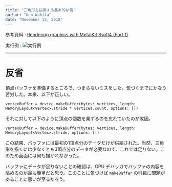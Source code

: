 ```yaml
---
title: "三角形を描画する基本的な例"
author: "Ken Wakita"
date: "November 13, 2018"
---
```


参考資料
: [Rendering graphics with MetalKit Swift4 (Part 1)](https://www.clientresourcesinc.com/2018/04/30/rendering-graphics-with-metalkit-swift-4-part-1/)

実行例
: ![実行例](https://gyazo.com/9b5bae985bf4246e56f8c5af9288d8fb.png)

---

# 反省

頂点バッファを準備するところで、つまらないミスをした。気づくまでにかなり苦労した。本来、以下が正しい。

`vertexBuffer = device.makeBuffer(bytes: vertices, length: MemoryLayout<Vertex>.stride * vertices.count, options: [])`

それに対して以下のように頂点の個数を乗ずるのを忘れていたのが敗因。

`vertexBuffer = device.makeBuffer(bytes: vertices, length: MemoryLayout<Vertex>.stride, options: [])`

この結果、バッファには最初の1頂点分のデータだけが供給された。当然、三角形を描くには少なくとも3頂点分のデータが必要なので、これでは足りない。このため画面には何も描かれなかった。

バッファにデータが足りないことの確認は、GPU デバッガでバッファの内容を眺めるのが最も簡単だと思う。このことに気づけば  `makeBuffer` の引数に問題があることに思いが至るだろう。
